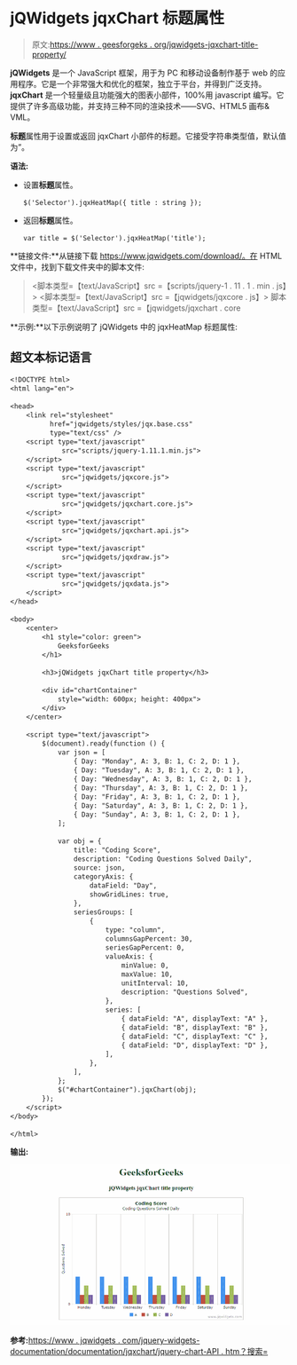 # jQWidgets jqxChart 标题属性

> 原文:[https://www . geesforgeks . org/jqwidgets-jqxchart-title-property/](https://www.geeksforgeeks.org/jqwidgets-jqxchart-title-property/)

**jQWidgets** 是一个 JavaScript 框架，用于为 PC 和移动设备制作基于 web 的应用程序。它是一个非常强大和优化的框架，独立于平台，并得到广泛支持。 **jqxChart** 是一个轻量级且功能强大的图表小部件，100%用 javascript 编写。它提供了许多高级功能，并支持三种不同的渲染技术——SVG、HTML5 画布& VML。

**标题**属性用于设置或返回 jqxChart 小部件的标题。它接受字符串类型值，默认值为”。

**语法:**

*   设置**标题**属性。

    ```
    $('Selector').jqxHeatMap({ title : string });
    ```

*   返回**标题**属性。

    ```
    var title = $('Selector').jqxHeatMap('title');
    ```

**链接文件:**从链接下载 https://www.jqwidgets.com/download/。在 HTML 文件中，找到下载文件夹中的脚本文件:

> <link rel="”stylesheet”" href="”jqwidgets/styles/jqx.base.css”" type="”text/css”">
> <脚本类型=【text/JavaScript】src =【scripts/jquery-1 . 11 . 1 . min . js】></脚本>
> <脚本类型=【text/JavaScript】src =【jqwidgets/jqxcore . js】></脚本>
> 脚本类型=【text/JavaScript】src =【jqwidgets/jqxchart . core

**示例:**以下示例说明了 jQWidgets 中的 jqxHeatMap 标题属性:

## 超文本标记语言

```
<!DOCTYPE html>
<html lang="en">

<head>
    <link rel="stylesheet" 
          href="jqwidgets/styles/jqx.base.css" 
          type="text/css" />
    <script type="text/javascript" 
             src="scripts/jquery-1.11.1.min.js">
    </script>
    <script type="text/javascript"
             src="jqwidgets/jqxcore.js">
    </script>
    <script type="text/javascript" 
             src="jqwidgets/jqxchart.core.js">
    </script>
    <script type="text/javascript" 
             src="jqwidgets/jqxchart.api.js">
    </script>
    <script type="text/javascript" 
             src="jqwidgets/jqxdraw.js">
    </script>
    <script type="text/javascript" 
             src="jqwidgets/jqxdata.js">
    </script>
</head>

<body>
    <center>
        <h1 style="color: green">
            GeeksforGeeks
        </h1>

        <h3>jQWidgets jqxChart title property</h3>

        <div id="chartContainer" 
            style="width: 600px; height: 400px">
        </div>
    </center>

    <script type="text/javascript">
        $(document).ready(function () {
            var json = [
                { Day: "Monday", A: 3, B: 1, C: 2, D: 1 },
                { Day: "Tuesday", A: 3, B: 1, C: 2, D: 1 },
                { Day: "Wednesday", A: 3, B: 1, C: 2, D: 1 },
                { Day: "Thursday", A: 3, B: 1, C: 2, D: 1 },
                { Day: "Friday", A: 3, B: 1, C: 2, D: 1 },
                { Day: "Saturday", A: 3, B: 1, C: 2, D: 1 },
                { Day: "Sunday", A: 3, B: 1, C: 2, D: 1 },
            ];

            var obj = {
                title: "Coding Score",
                description: "Coding Questions Solved Daily",
                source: json,
                categoryAxis: {
                    dataField: "Day",
                    showGridLines: true,
                },
                seriesGroups: [
                    {
                        type: "column",
                        columnsGapPercent: 30,
                        seriesGapPercent: 0,
                        valueAxis: {
                            minValue: 0,
                            maxValue: 10,
                            unitInterval: 10,
                            description: "Questions Solved",
                        },
                        series: [
                            { dataField: "A", displayText: "A" },
                            { dataField: "B", displayText: "B" },
                            { dataField: "C", displayText: "C" },
                            { dataField: "D", displayText: "D" },
                        ],
                    },
                ],
            };
            $("#chartContainer").jqxChart(obj);
        });
    </script>
</body>

</html>
```

**输出:**

![](img/5f48738608553443372d4ba8b7433d31.png)

**参考:**[https://www . jqwidgets . com/jquery-widgets-documentation/documentation/jqxchart/jquery-chart-API . htm？搜索=](https://www.jqwidgets.com/jquery-widgets-documentation/documentation/jqxchart/jquery-chart-api.htm?search=)